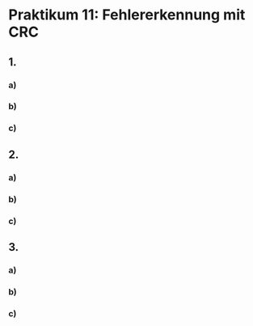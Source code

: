 # Praktikum 11: Fehlererkennung mit CRC

## 1.

### a)

### b)

### c)

## 2.

### a)

### b)

### c)

## 3.

### a)

### b)

### c)
